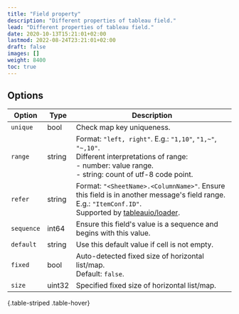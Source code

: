 ```yaml
---
title: "Field property"
description: "Different properties of tableau field."
lead: "Different properties of tableau field."
date: 2020-10-13T15:21:01+02:00
lastmod: 2022-08-24T23:21:01+02:00
draft: false
images: []
weight: 8400
toc: true
---
```


## Options

| Option     | Type   | Description                                                                                                                                                                                    |
|------------|--------|------------------------------------------------------------------------------------------------------------------------------------------------------------------------------------------------|
| `unique`   | bool   | Check map key uniqueness.                                                                                                                                                                      |
| `range`    | string | Format: `"left, right"`. E.g.: `"1,10"`, `"1,~"`, `"~,10"`. <br> Different interpretations of range: <br> - number: value range. <br> - string: count of utf-8 code point.                     |
| `refer`    | string | Format: `"<SheetName>.<ColumnName>"`. Ensure this field is in another message's field range. E.g.: `"ItemConf.ID"`. </br>Supported by [tableauio/loader](https://github.com/tableauio/loader). |
| `sequence` | int64  | Ensure this field's value is a sequence and begins with this value.                                                                                                                            |
| `default`  | string | Use this default value if cell is not empty.                                                                                                                                                   |
| `fixed`    | bool   | Auto-detected fixed size of horizontal list/map. </br> Default: `false`.                                                                                                                       |
| `size`     | uint32 | Specified fixed size of horizontal list/map.                                                                                                                                                   |
{.table-striped .table-hover}
